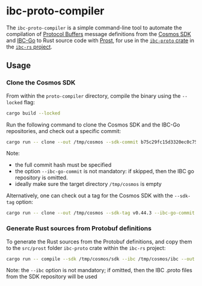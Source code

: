 # ibc-proto-compiler

The `ibc-proto-compiler` is a simple command-line tool to automate the
compilation of
[Protocol Buffers](https://developers.google.com/protocol-buffers) message
definitions from the [Cosmos SDK](https://github.com/cosmos/cosmos-sdk) and
[IBC-Go](https://github.com/cosmos/ibc-go) to Rust source code with
[Prost](https://lib.rs/crates/prost), for use in the
[`ibc-proto` crate](https://lib.rs/crates/ibc-proto) in the
[`ibc-rs` project](https://github.com/informalsystems/ibc-rs/).

## Usage

### Clone the Cosmos SDK

From within the `proto-compiler` directory, compile the binary using the
`--locked` flag:

```bash
cargo build --locked
```

Run the following command to clone the Cosmos SDK and the IBC-Go repositories,
and check out a specific commit:

```bash
cargo run -- clone --out /tmp/cosmos --sdk-commit b75c29fc15d3320ec0c7596dbd7c787c48dccad8 --ibc-go-commit 7cd110e8e58b84a283af8abe0af6eade6a0126b9
```

Note:

- the full commit hash must be specified
- the option `--ibc-go-commit` is not mandatory: if skipped, then the IBC go
  repository is omitted.
- ideally make sure the target directory `/tmp/cosmos` is empty

Alternatively, one can check out a tag for the Cosmos SDK with the `--sdk-tag`
option:

```bash
cargo run -- clone --out /tmp/cosmos --sdk-tag v0.44.3 --ibc-go-commit 7cd110e8e58b84a283af8abe0af6eade6a0126b9
```

### Generate Rust sources from Protobuf definitions

To generate the Rust sources from the Protobuf definitions, and copy them to the
`src/prost` folder `ibc-proto` crate within the `ibc-rs` project:

```bash
cargo run -- compile --sdk /tmp/cosmos/sdk --ibc /tmp/cosmos/ibc --out ../proto/src/prost
```

Note: the `--ibc` option is not mandatory; if omitted, then the IBC .proto files
from the SDK repository will be used
